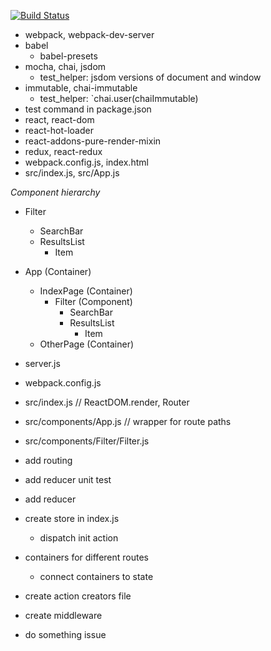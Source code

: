 [![Build Status](https://travis-ci.org/harsh376/Hector.svg?branch=master)](https://travis-ci.org/harsh376/Hector)

- webpack, webpack-dev-server
- babel
    + babel-presets
- mocha, chai, jsdom
    + test_helper: jsdom versions of document and window
- immutable, chai-immutable
    + test_helper: `chai.user(chaiImmutable)
- test command in package.json
- react, react-dom
- react-hot-loader
- react-addons-pure-render-mixin
- redux, react-redux
- webpack.config.js, index.html
- src/index.js, src/App.js

*Component hierarchy*

- Filter
    + SearchBar
    + ResultsList
        * Item


- App (Container)
    + IndexPage (Container)
        * Filter (Component)
            - SearchBar
            - ResultsList
                + Item
    + OtherPage (Container)


- server.js
- webpack.config.js
- src/index.js                          // ReactDOM.render, Router
- src/components/App.js                 // wrapper for route paths
- src/components/Filter/Filter.js


- add routing
- add reducer unit test
- add reducer
- create store in index.js
    + dispatch init action
- containers for different routes
    + connect containers to state
- create action creators file
- create middleware

- do something issue
